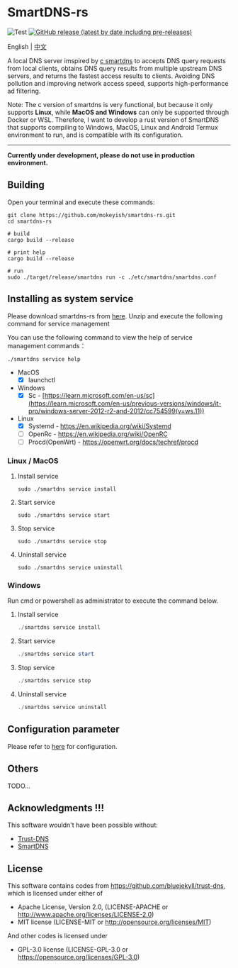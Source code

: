 # SmartDNS-rs

![Test](https://github.com/mokeyish/smartdns-rs/actions/workflows/test.yml/badge.svg?branch=main)
[![GitHub release (latest by date including pre-releases)](https://img.shields.io/github/v/release/mokeyish/smartdns-rs?display_name=tag&include_prereleases)](https://github.com/mokeyish/smartdns-rs/releases)

English | [中文](https://github.com/mokeyish/smartdns-rs/blob/main/README.md)

A local DNS server imspired by [c smartdns](https://github.com/pymumu/smartdns) to accepts DNS query requests from local clients, obtains DNS query results from multiple upstream DNS servers, and returns the fastest access results to clients.
Avoiding DNS pollution and improving network access speed, supports high-performance ad filtering.

Note: The c version of smartdns is very functional, but because it only supports **Linux**, while **MacOS and Windows** can only be supported through Docker or WSL. Therefore, I want to develop a rust version of SmartDNS that supports compiling to Windows, MacOS, Linux and Android Termux environment to run, and is compatible with its configuration.

---

**Currently under development, please do not use in production environment.**

## Building

Open your terminal and execute these commands:

```shell
git clone https://github.com/mokeyish/smartdns-rs.git
cd smartdns-rs

# build
cargo build --release

# print help
cargo build --release

# run
sudo ./target/release/smartdns run -c ./etc/smartdns/smartdns.conf
```

## Installing as system service

Please download smartdns-rs from [here](https://github.com/mokeyish/smartdns-rs/releases). 
Unzip and execute the following command for service management


You can use the following command to view the help of service management commands：

```shell
./smartdns service help
```

- MacOS
  - [x] launchctl
- Windows
  - [x] Sc - [https://learn.microsoft.com/en-us/sc](https://learn.microsoft.com/en-us/previous-versions/windows/it-pro/windows-server-2012-r2-and-2012/cc754599(v=ws.11))
- Linux
  - [x] Systemd - https://en.wikipedia.org/wiki/Systemd
  - [ ] OpenRc - https://en.wikipedia.org/wiki/OpenRC
  - [ ] Procd(OpenWrt) - https://openwrt.org/docs/techref/procd

### Linux / MacOS

1. Install service

   ```shell
   sudo ./smartdns service install
   ```

2. Start service

   ```shell
   sudo ./smartdns service start
   ```

3. Stop service

   ```shell
   sudo ./smartdns service stop
   ```

4. Uninstall service

   ```shell
   sudo ./smartdns service uninstall
   ```

### Windows

Run cmd or powershell as administrator to execute the command below.

1. Install service

   ```powershell
   ./smartdns service install
   ```

2. Start service

   ```powershell
   ./smartdns service start
   ```

3. Stop service

   ```powershell
   ./smartdns service stop
   ```

4. Uninstall service

   ```powershell
   ./smartdns service uninstall
   ```

## Configuration parameter

Please refer to [here](https://github.com/pymumu/smartdns/blob/doc/en/docs/configuration.md) for configuration.


## Others

TODO...

## Acknowledgments !!!  

This software wouldn't have been possible without:

- [Trust-DNS](https://github.com/bluejekyll/trust-dns)
- [SmartDNS](https://github.com/pymumu/smartdns)



## License

This software contains codes from https://github.com/bluejekyll/trust-dns, which is licensed under either of


- Apache License, Version 2.0, (LICENSE-APACHE or http://www.apache.org/licenses/LICENSE-2.0)
- MIT license (LICENSE-MIT or http://opensource.org/licenses/MIT)


And other codes is licensed under

- GPL-3.0 license (LICENSE-GPL-3.0 or https://opensource.org/licenses/GPL-3.0)
